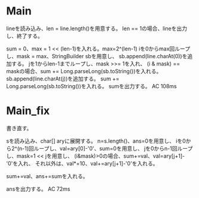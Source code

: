 # Main
lineを読み込み、len = line.length()を用意する。
len == 1の場合、lineを出力し、終了する。

sum = 0、max = 1 << (len-1)を入れる。max=2^(len-1)
iを0からmax回ループし、mask = max、StringBuilder sbを用意し、
sb.append(line.charAt(0))を追加する。
jを1からlen-1までループし、mask >>= 1を入れ、
(i & mask) == maskの場合、sum += Long.parseLong(sb.toString())を入れる。
sb.append(line.charAt(j))を追加する。
sum += Long.parseLong(sb.toString())を入れる。
sumを出力する。
AC 108ms

# Main\_fix
書き直す。

sを読み込み、char[] aryに展開する。
n=s.length()、ans=0を用意し、
iを0から2^(n-1)回ループし、val=ary[0]-'0'、sum=0を用意し、
jを0からn-1回ループし、mask=1 << jを用意し、
(i&mask)>0の場合、sum+=val、val=ary[j+1]-'0'を入れ、
それ以外は、val*=10、val+=ary[j+1]-'0'を入れる。

sum+=val、ans+=sumを入れる。

ansを出力する。
AC 72ms
